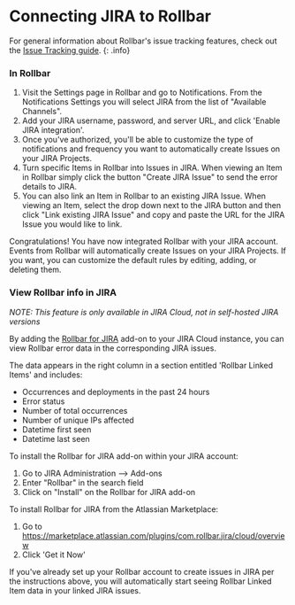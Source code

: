 # Connecting JIRA to Rollbar

For general information about Rollbar's issue tracking features, check out the [Issue Tracking guide](../issue-tracking/). 
{: .info}

### In Rollbar

1. Visit the Settings page in Rollbar and go to Notifications. From the Notifications Settings you
   will select JIRA from the list of "Available Channels".
2. Add your JIRA username, password, and server URL, and click 'Enable JIRA integration'.
3. Once you've authorized, you'll be able to customize the type of notifications and frequency you
   want to automatically create Issues on your JIRA Projects.
4. Turn specific Items in Rollbar into Issues in JIRA. When viewing an Item in Rollbar simply click
   the button "Create JIRA Issue" to send the error details to JIRA.
5. You can also link an Item in Rollbar to an existing JIRA Issue. When viewing an Item, select the
   drop down next to the JIRA button and then click "Link existing JIRA Issue" and copy and paste
   the URL for the JIRA Issue you would like to link.

Congratulations! You have now integrated Rollbar with your JIRA account. Events from Rollbar will
automatically create Issues on your JIRA Projects. If you want, you can customize the default rules
by editing, adding, or deleting them.

### View Rollbar info in JIRA
_NOTE: This feature is only available in JIRA Cloud, not in self-hosted JIRA versions_

By adding the [Rollbar for JIRA](https://marketplace.atlassian.com/plugins/com.rollbar.jira/cloud/overview)
add-on to your JIRA Cloud instance, you can view Rollbar error data in the corresponding JIRA issues.

The data appears in the right column in a section entitled 'Rollbar Linked Items' and includes:

* Occurrences and deployments in the past 24 hours
* Error status
* Number of total occurrences
* Number of unique IPs affected
* Datetime first seen
* Datetime last seen

To install the Rollbar for JIRA add-on within your JIRA account:

1. Go to JIRA Administration --> Add-ons
2. Enter "Rollbar" in the search field
3. Click on "Install" on the Rollbar for JIRA add-on

To install Rollbar for JIRA from the Atlassian Marketplace:

1. Go to <https://marketplace.atlassian.com/plugins/com.rollbar.jira/cloud/overview>
2. Click 'Get it Now'

If you've already set up your Rollbar account to create issues in JIRA per the instructions above,
you will automatically start seeing Rollbar Linked Item data in your linked JIRA issues.
